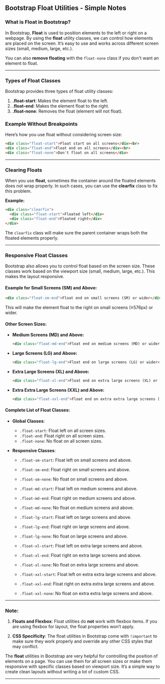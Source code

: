 ## **Bootstrap Float Utilities - Simple Notes**

### **What is Float in Bootstrap?**

In Bootstrap, **Float** is used to position elements to the left or right on a webpage. By using the **float** utility classes, we can control how elements are placed on the screen. It’s easy to use and works across different screen sizes (small, medium, large, etc.).

You can also **remove floating** with the `float-none` class if you don't want an element to float.

---

### **Types of Float Classes**

Bootstrap provides three types of float utility classes:

1. **.float-start**: Makes the element float to the left.
2. **.float-end**: Makes the element float to the right.
3. **.float-none**: Removes the float (element will not float).

### **Example Without Breakpoints**

Here’s how you use float without considering screen size:

```html
<div class="float-start">Float start on all screens</div><br>
<div class="float-end">Float end on all screens</div><br>
<div class="float-none">Don't float on all screens</div>
```

---

### **Clearing Floats**

When you use **float**, sometimes the container around the floated elements does not wrap properly. In such cases, you can use the **clearfix** class to fix this problem.

**Example:**

```html
<div class="clearfix">
  <div class="float-start">Floated left</div>
  <div class="float-end">Floated right</div>
</div>
```

The `clearfix` class will make sure the parent container wraps both the floated elements properly.

---

### **Responsive Float Classes**

Bootstrap also allows you to control float based on the screen size. These classes work based on the viewport size (small, medium, large, etc.). This makes the layout responsive.

#### **Example for Small Screens (SM) and Above:**

```html
<div class="float-sm-end">Float end on small screens (SM) or wider</div><br>
```

This will make the element float to the right on small screens (≥576px) or wider.

#### **Other Screen Sizes:**

- **Medium Screens (MD) and Above:**
  ```html
  <div class="float-md-end">Float end on medium screens (MD) or wider</div><br>
  ```

- **Large Screens (LG) and Above:**
  ```html
  <div class="float-lg-end">Float end on large screens (LG) or wider</div><br>
  ```

- **Extra Large Screens (XL) and Above:**
  ```html
  <div class="float-xl-end">Float end on extra large screens (XL) or wider</div><br>
  ```

- **Extra Extra Large Screens (XXL) and Above:**
  ```html
  <div class="float-xxl-end">Float end on extra extra large screens (XXL) or wider</div><br>
  ```

#### **Complete List of Float Classes:**

- **Global Classes**:
  - `.float-start`: Float left on all screen sizes.
  - `.float-end`: Float right on all screen sizes.
  - `.float-none`: No float on all screen sizes.

- **Responsive Classes**:
  - `.float-sm-start`: Float left on small screens and above.
  - `.float-sm-end`: Float right on small screens and above.
  - `.float-sm-none`: No float on small screens and above.
  
  - `.float-md-start`: Float left on medium screens and above.
  - `.float-md-end`: Float right on medium screens and above.
  - `.float-md-none`: No float on medium screens and above.
  
  - `.float-lg-start`: Float left on large screens and above.
  - `.float-lg-end`: Float right on large screens and above.
  - `.float-lg-none`: No float on large screens and above.
  
  - `.float-xl-start`: Float left on extra large screens and above.
  - `.float-xl-end`: Float right on extra large screens and above.
  - `.float-xl-none`: No float on extra large screens and above.

  - `.float-xxl-start`: Float left on extra extra large screens and above.
  - `.float-xxl-end`: Float right on extra extra large screens and above.
  - `.float-xxl-none`: No float on extra extra large screens and above.

---

### **Note:**

1. **Floats and Flexbox**: Float utilities do **not** work with flexbox items. If you are using flexbox for layout, the float properties won’t apply.
  
2. **CSS Specificity**: The float utilities in Bootstrap come with `!important` to make sure they work properly and override any other CSS styles that may conflict.

The **float** utilities in Bootstrap are very helpful for controlling the position of elements on a page. You can use them for all screen sizes or make them responsive with specific classes based on viewport size. It’s a simple way to create clean layouts without writing a lot of custom CSS.

---
